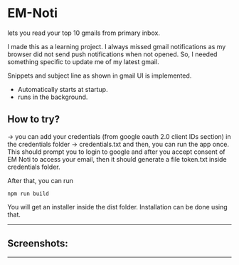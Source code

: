 # EM-Noti

lets you read your top 10 gmails from primary inbox.

I made this as a learning project. I always missed gmail notifications as my browser did not send push notifications when not opened. So, I needed something specific to update me of my latest gmail.

Snippets and subject line as shown in gmail UI is implemented.

- Automatically starts at startup.
- runs in the background.

## How to try?

-> you can add your credentials (from google oauth 2.0 client IDs section) in the credentials folder -> credentials.txt and then, you can run the app once. This should prompt you to login to google and after you accept consent of EM Noti to access your email, then it should generate a file token.txt inside credentials folder. 

After that, you can run 

```npm run build```

You will get an installer inside the dist folder. Installation can be done using that.

---

## Screenshots: 

---
